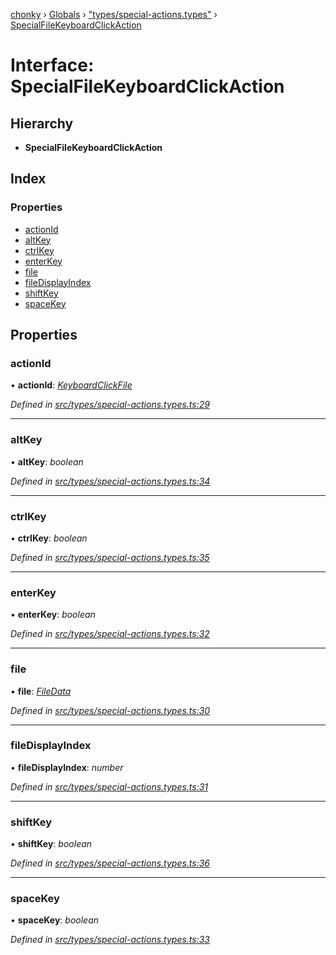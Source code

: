 [chonky](../README.md) › [Globals](../globals.md) › ["types/special-actions.types"](../modules/_types_special_actions_types_.md) › [SpecialFileKeyboardClickAction](_types_special_actions_types_.specialfilekeyboardclickaction.md)

# Interface: SpecialFileKeyboardClickAction

## Hierarchy

* **SpecialFileKeyboardClickAction**

## Index

### Properties

* [actionId](_types_special_actions_types_.specialfilekeyboardclickaction.md#actionid)
* [altKey](_types_special_actions_types_.specialfilekeyboardclickaction.md#altkey)
* [ctrlKey](_types_special_actions_types_.specialfilekeyboardclickaction.md#ctrlkey)
* [enterKey](_types_special_actions_types_.specialfilekeyboardclickaction.md#enterkey)
* [file](_types_special_actions_types_.specialfilekeyboardclickaction.md#file)
* [fileDisplayIndex](_types_special_actions_types_.specialfilekeyboardclickaction.md#filedisplayindex)
* [shiftKey](_types_special_actions_types_.specialfilekeyboardclickaction.md#shiftkey)
* [spaceKey](_types_special_actions_types_.specialfilekeyboardclickaction.md#spacekey)

## Properties

###  actionId

• **actionId**: *[KeyboardClickFile](../enums/_types_special_actions_types_.specialaction.md#keyboardclickfile)*

*Defined in [src/types/special-actions.types.ts:29](https://github.com/TimboKZ/Chonky/blob/d1a0325/src/types/special-actions.types.ts#L29)*

___

###  altKey

• **altKey**: *boolean*

*Defined in [src/types/special-actions.types.ts:34](https://github.com/TimboKZ/Chonky/blob/d1a0325/src/types/special-actions.types.ts#L34)*

___

###  ctrlKey

• **ctrlKey**: *boolean*

*Defined in [src/types/special-actions.types.ts:35](https://github.com/TimboKZ/Chonky/blob/d1a0325/src/types/special-actions.types.ts#L35)*

___

###  enterKey

• **enterKey**: *boolean*

*Defined in [src/types/special-actions.types.ts:32](https://github.com/TimboKZ/Chonky/blob/d1a0325/src/types/special-actions.types.ts#L32)*

___

###  file

• **file**: *[FileData](_types_files_types_.filedata.md)*

*Defined in [src/types/special-actions.types.ts:30](https://github.com/TimboKZ/Chonky/blob/d1a0325/src/types/special-actions.types.ts#L30)*

___

###  fileDisplayIndex

• **fileDisplayIndex**: *number*

*Defined in [src/types/special-actions.types.ts:31](https://github.com/TimboKZ/Chonky/blob/d1a0325/src/types/special-actions.types.ts#L31)*

___

###  shiftKey

• **shiftKey**: *boolean*

*Defined in [src/types/special-actions.types.ts:36](https://github.com/TimboKZ/Chonky/blob/d1a0325/src/types/special-actions.types.ts#L36)*

___

###  spaceKey

• **spaceKey**: *boolean*

*Defined in [src/types/special-actions.types.ts:33](https://github.com/TimboKZ/Chonky/blob/d1a0325/src/types/special-actions.types.ts#L33)*
